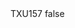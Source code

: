 <?xml version="1.0" encoding="UTF-8"?>
<CustomMetadata xmlns="http://soap.sforce.com/2006/04/metadata">
    <label>TXU157</label>
    <protected>false</protected>
</CustomMetadata>
